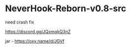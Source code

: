 # NeverHook-Reborn-v0.8-src
need crash fix

https://discord.gg/JQxmqkQ3nZ

jar - https://oxy.name/d/JGVf
